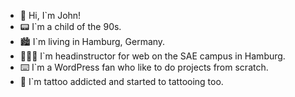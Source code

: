 - 👋 Hi, I`m John!
- 📟️ I`m a child of the 90s.
- 🏙️ I`m living in Hamburg, Germany.
- 👨🏼‍💻️ I`m headinstructor for web on the SAE campus in Hamburg.
- ⌨️ I`m a WordPress fan who like to do projects from scratch.
- 💉️ I`m tattoo addicted and started to tattooing too.
